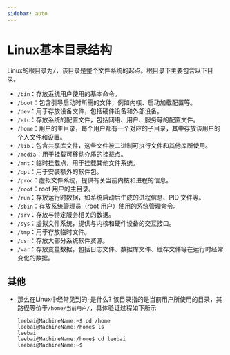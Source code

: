 ```yaml
---
sidebar: auto
---
```

# Linux基本目录结构
Linux的根目录为`/`，该目录是整个文件系统的起点。根目录下主要包含以下目录。
* `/bin`：存放系统用户使用的基本命令。
* `/boot`：包含引导启动时所需的文件，例如内核、启动加载配置等。
* `/dev`：用于存放设备文件，包括硬件设备和外部设备。
* `/etc`：存放系统的配置文件，包括网络、用户、服务等的配置文件。
* `/home`：用户的主目录，每个用户都有一个对应的子目录，其中存放该用户的个人文件和设置。
* `/lib`：包含共享库文件，这些文件被二进制可执行文件和其他库所使用。
* `/media`：用于挂载可移动介质的挂载点。
* `/mnt`：临时挂载点，用于挂载其他文件系统。
* `/opt`：用于安装额外的软件包。
* `/proc`：虚拟文件系统，提供有关当前内核和进程的信息。
* `/root`：root 用户的主目录。
* `/run`：存放运行时数据，如系统启动后生成的进程信息、PID 文件等。
* `/sbin`：存放系统管理员（root 用户）使用的系统管理命令。
* `/srv`：存放与特定服务相关的数据。
* `/sys`：虚拟文件系统，提供与内核和硬件设备的交互接口。
* `/tmp`：用于存放临时文件。
* `/usr`：存放大部分系统软件资源。
* `/var`：存放变量数据，包括日志文件、数据库文件、缓存文件等在运行时经常变化的数据。

## 其他
* 那么在Linux中经常见到的`~`是什么?
该目录指的是当前用户所使用的目录，其路径等价于`/home/当前用户/`，具体验证过程如下所示
    ```
    leebai@MachineName:~$ cd /home
    leebai@MachineName:/home$ ls
    leebai
    leebai@MachineName:/home$ cd leebai
    leebai@MachineName:~$
    ```